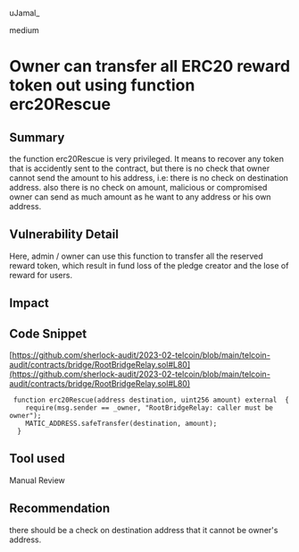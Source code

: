 uJamal_

medium

# Owner can transfer all ERC20 reward token out using function erc20Rescue

## Summary
the function erc20Rescue is very privileged. It means to recover any token that is accidently sent to the contract, but there is no check that owner cannot send the amount to his address, i.e: there is no check on destination address. also there is no check on amount, malicious or compromised owner can send as much amount as he want to any address or his own address.

## Vulnerability Detail
Here, admin / owner can use this function to transfer all the reserved reward token, which result in fund loss of the pledge creator and the lose of reward for users. 
## Impact

## Code Snippet
[https://github.com/sherlock-audit/2023-02-telcoin/blob/main/telcoin-audit/contracts/bridge/RootBridgeRelay.sol#L80](https://github.com/sherlock-audit/2023-02-telcoin/blob/main/telcoin-audit/contracts/bridge/RootBridgeRelay.sol#L80)
```solidity
 function erc20Rescue(address destination, uint256 amount) external  {
    require(msg.sender == _owner, "RootBridgeRelay: caller must be owner");
    MATIC_ADDRESS.safeTransfer(destination, amount);
  }

```
## Tool used

Manual Review

## Recommendation
there should be a check on destination address that it cannot be owner's address.